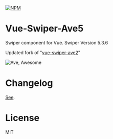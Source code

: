 [![NPM](https://nodei.co/npm/vue-swiper-ave5.png?downloads=true&downloadRank=true&stars=true)](https://nodei.co/npm/vue-swiper-ave5/)


# Vue-Swiper-Ave5
Swiper component for Vue. Swiper Version 5.3.6

Updated fork of "[vue-swiper-ave2](https://github.com/DarkRiDDeR/vue-swiper-ave2)"

![Ave, Awesome](https://i.imgflip.com/2zsrh5.jpg)

# Changelog

[See](CHANGELOG.md).

# License
MIT
